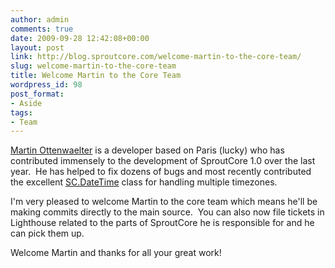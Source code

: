 ```yaml
---
author: admin
comments: true
date: 2009-09-28 12:42:08+00:00
layout: post
link: http://blog.sproutcore.com/welcome-martin-to-the-core-team/
slug: welcome-martin-to-the-core-team
title: Welcome Martin to the Core Team
wordpress_id: 98
post_format:
- Aside
tags:
- Team
---
```


[Martin Ottenwaelter](http://github.com/martoche) is a developer based on Paris (lucky) who has contributed immensely to the development of SproutCore 1.0 over the last year.  He has helped to fix dozens of bugs and most recently contributed the excellent [SC.DateTime](http://github.com/sproutit/sproutcore/blob/master/frameworks/foundation/system/datetime.js) class for handling multiple timezones.




I'm very pleased to welcome Martin to the core team which means he'll be making commits directly to the main source.  You can also now file tickets in Lighthouse related to the parts of SproutCore he is responsible for and he can pick them up.




Welcome Martin and thanks for all your great work!
